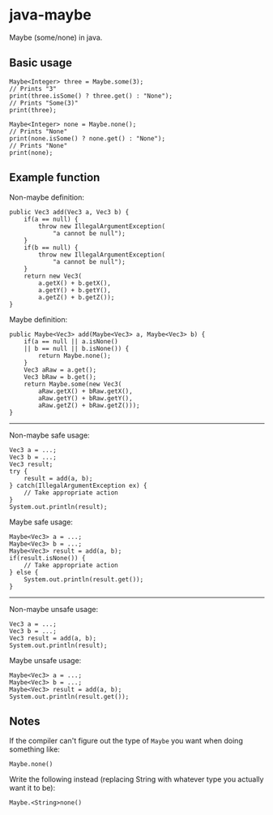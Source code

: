 java-maybe
==========

Maybe (some/none) in java.

Basic usage
-----------

    Maybe<Integer> three = Maybe.some(3);
    // Prints "3"
    print(three.isSome() ? three.get() : "None");
    // Prints "Some(3)"
    print(three);

    Maybe<Integer> none = Maybe.none();
    // Prints "None"
    print(none.isSome() ? none.get() : "None");
    // Prints "None"
    print(none);

Example function
----------------

Non-maybe definition:

    public Vec3 add(Vec3 a, Vec3 b) {
        if(a == null) {
            throw new IllegalArgumentException(
                "a cannot be null");
        }
        if(b == null) {
            throw new IllegalArgumentException(
                "a cannot be null");
        }
        return new Vec3(
            a.getX() + b.getX(),
            a.getY() + b.getY(),
            a.getZ() + b.getZ());
    }

Maybe definition:

    public Maybe<Vec3> add(Maybe<Vec3> a, Maybe<Vec3> b) {
        if(a == null || a.isNone()
        || b == null || b.isNone()) {
            return Maybe.none();
        }
        Vec3 aRaw = a.get();
        Vec3 bRaw = b.get();
        return Maybe.some(new Vec3(
            aRaw.getX() + bRaw.getX(),
            aRaw.getY() + bRaw.getY(),
            aRaw.getZ() + bRaw.getZ()));
    }

* * *

Non-maybe safe usage:

    Vec3 a = ...;
    Vec3 b = ...;
    Vec3 result;
    try {
        result = add(a, b);
    } catch(IllegalArgumentException ex) {
        // Take appropriate action
    }
    System.out.println(result);

Maybe safe usage:

    Maybe<Vec3> a = ...;
    Maybe<Vec3> b = ...;
    Maybe<Vec3> result = add(a, b);
    if(result.isNone()) {
        // Take appropriate action
    } else {
        System.out.println(result.get());
    }

* * *

Non-maybe unsafe usage:

    Vec3 a = ...;
    Vec3 b = ...;
    Vec3 result = add(a, b);
    System.out.println(result);

Maybe unsafe usage:

    Maybe<Vec3> a = ...;
    Maybe<Vec3> b = ...;
    Maybe<Vec3> result = add(a, b);
    System.out.println(result.get());

Notes
-----

If the compiler can't figure out the type of
`Maybe` you want when doing something like:

    Maybe.none()

Write the following instead (replacing String
with whatever type you actually want it to be):

    Maybe.<String>none()
